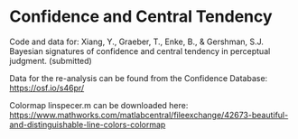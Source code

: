 # Confidence and Central Tendency

Code and data for: Xiang, Y., Graeber, T., Enke, B., & Gershman, S.J. Bayesian signatures of confidence and central tendency in perceptual judgment. (submitted)

Data for the re-analysis can be found from the Confidence Database: https://osf.io/s46pr/

Colormap linspecer.m can be downloaded here: https://www.mathworks.com/matlabcentral/fileexchange/42673-beautiful-and-distinguishable-line-colors-colormap
